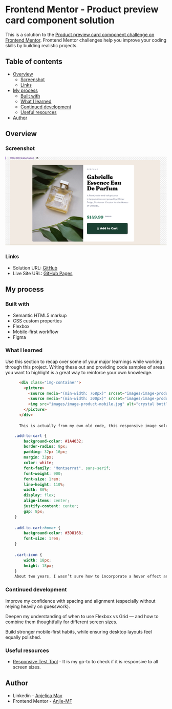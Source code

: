 # Frontend Mentor - Product preview card component solution

This is a solution to the [Product preview card component challenge on Frontend Mentor](https://www.frontendmentor.io/challenges/product-preview-card-component-GO7UmttRfa). Frontend Mentor challenges help you improve your coding skills by building realistic projects. 

## Table of contents

- [Overview](#overview)
  - [Screenshot](#screenshot)
  - [Links](#links)
- [My process](#my-process)
  - [Built with](#built-with)
  - [What I learned](#what-i-learned)
  - [Continued development](#continued-development)
  - [Useful resources](#useful-resources)
- [Author](#author)


## Overview

### Screenshot

![](./images/Screenshot%202025-04-28%208.55.20%20PM.png)

### Links

- Solution URL: [GitHub](https://your-solution-url.com)
- Live Site URL: [GitHub Pages](https://your-live-site-url.com)

## My process

### Built with

- Semantic HTML5 markup
- CSS custom properties
- Flexbox
- Mobile-first workflow
- Figma

### What I learned

Use this section to recap over some of your major learnings while working through this project. Writing these out and providing code samples of areas you want to highlight is a great way to reinforce your own knowledge.

```html
      <div class="img-container">
        <picture>
          <source media="(min-width: 768px)" srcset="images/image-product-desktop.jpg">
          <source media="(min-width: 300px)" srcset="images/image-product-desktop.jpg">
          <img src="images/image-product-mobile.jpg" alt="crystal bottle surrounded by lush leaves">
        </picture>
      </div>

      This is actually from my own old code, this responsive image solution ueses the <picture> element, ensuring an optimized user experience across different screen sizes
```
```css
    .add-to-cart {
        background-color: #1A4032;
        border-radius: 8px;
        padding: 32px 16px;
        margin: 32px;
        color: white;
        font-family: "Montserrat", sans-serif;
        font-weight: 900;
        font-size: 1rem;
        line-height: 110%;
        width: 80%;
        display: flex;
        align-items: center;
        justify-content: center;
        gap: 8px;
    }

    .add-to-cart:hover {
        background-color: #3D8168;
        font-size: 1rem;
    }

    .cart-icon {
        width: 18px;
        height: 18px;
    }
    About two years, I wasn’t sure how to incorporate a hover effect and an icon, so I left them out. This time, I decided to experiment and learn through trial and error, ultimately figuring out how to enhance the button's interactivity with both the hover effect and the cart icon.!
```

### Continued development

Improve my confidence with spacing and alignment (especially without relying heavily on guesswork).

Deepen my understanding of when to use Flexbox vs Grid — and how to combine them thoughtfully for different screen sizes.

Build stronger mobile-first habits, while ensuring desktop layouts feel equally polished.

### Useful resources

- [Responsive Test Tool](https://responsivetesttool.com/) - It is my go-to to check if it is responsive to all screen sizes. 

## Author

- Linkedin - [Anjelica May](www.linkedin.com/in/anjiemay23)
- Frontend Mentor - [Anjie-MF](https://www.frontendmentor.io/profile/Anjie-MF)
